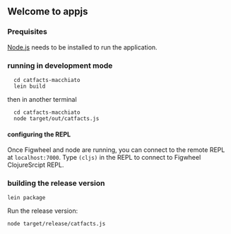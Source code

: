 ## Welcome to appjs

### Prequisites

[Node.js](https://nodejs.org/en/) needs to be installed to run the application.

### running in development mode

```
  cd catfacts-macchiato
  lein build
```

then in another terminal

```
  cd catfacts-macchiato
  node target/out/catfacts.js
```

#### configuring the REPL

Once Figwheel and node are running, you can connect to the remote REPL at `localhost:7000`.
Type `(cljs)` in the REPL to connect to Figwheel ClojureSrcipt REPL.


### building the release version

```
lein package
```

Run the release version:

```
node target/release/catfacts.js
```
